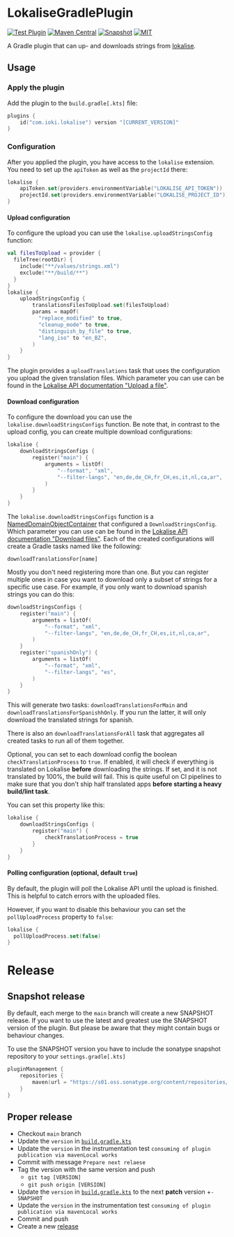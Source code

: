 # LokaliseGradlePlugin

[![Test Plugin](https://github.com/ioki-mobility/LokaliseGradlePlugin/actions/workflows/test-plugin.yml/badge.svg)](https://github.com/ioki-mobility/LokaliseGradlePlugin/actions/workflows/test-plugin.yml)
[![Maven Central](https://img.shields.io/maven-central/v/com.ioki.lokalise/lokalise-gradle-plugin?labelColor=%2324292E&color=%233246c8)](https://central.sonatype.com/namespace/com.ioki.lokalise)
[![Snapshot](https://img.shields.io/nexus/s/com.ioki.lokalise/lokalise-gradle-plugin?labelColor=%2324292E&color=%234f78ff&server=https://s01.oss.sonatype.org)](https://s01.oss.sonatype.org/content/repositories/snapshots/com/ioki/lokalise/)
[![MIT](https://img.shields.io/badge/license-MIT-blue.svg?labelColor=%2324292E&color=%23d11064)](https://github.com/ioki-mobility/LokaliseGradlePlugin/blob/main/LICENSE.md)

A Gradle plugin that can up- and downloads strings from [lokalise](https://lokalise.com).

## Usage

### Apply the plugin

Add the plugin to the `build.gradle[.kts]` file:

```kotlin
plugins {
    id("com.ioki.lokalise") version "[CURRENT_VERSION]"
}
```

### Configuration

After you applied the plugin, you have access to the `lokalise` extension.
You need to set up the `apiToken` as well as the `projectId` there:
```kotlin
lokalise {
    apiToken.set(providers.environmentVariable("LOKALISE_API_TOKEN"))
    projectId.set(providers.environmentVariable("LOKALISE_PROJECT_ID"))
}
```

#### Upload configuration

To configure the upload you can use the `lokalise.uploadStringsConfig` function:
```kotlin
val filesToUpload = provider {
  fileTree(rootDir) {
    include("**/values/strings.xml")
    exclude("**/build/**")
  }
}
lokalise {
    uploadStringsConfig {
        translationsFilesToUpload.set(filesToUpload)
        params = mapOf(
          "replace_modified" to true,
          "cleanup_mode" to true,
          "distinguish_by_file" to true,
          "lang_iso" to "en_BZ",
        )
    }    
}
```

The plugin provides a `uploadTranslations` task that uses the configuration you upload the given translation files.
Which parameter you can use can be found in the [Lokalise API documentation "Upload a file"](https://developers.lokalise.com/reference/upload-a-file).

#### Download configuration

To configure the download you can use the `lokalise.downloadStringsConfigs` function.
Be note that, in contrast to the upload config, you can create multiple download configurations:
```kotlin
lokalise {
    downloadStringsConfigs {
        register("main") {
            arguments = listOf(
                "--format", "xml",
                "--filter-langs", "en,de,de_CH,fr_CH,es,it,nl,ca,ar",
            )
        }
    }
}
```

The `lokalise.downloadStringsConfigs` function is a [NamedDomainObjectContainer](https://docs.gradle.org/8.1.1/javadoc/org/gradle/api/NamedDomainObjectContainer.html) that
configured a `DownloadStringsConfig`.
Which parameter you can use can be found in the [Lokalise API documentation "Download files"](https://developers.lokalise.com/reference/download-files).
Each of the created configurations will create a Gradle tasks named like the following:
```
downloadTranslationsFor[name]
```

Mostly you don't need registering more than one. 
But you can register multiple ones in case you want to download only a subset of strings for a specific use case. 
For example, if you only want to download spanish strings you can do this:

```kotlin
downloadStringsConfigs {
    register("main") {
        arguments = listOf(
            "--format", "xml",
            "--filter-langs", "en,de,de_CH,fr_CH,es,it,nl,ca,ar",
        )
    }
    register("spanishOnly") {
        arguments = listOf(
            "--format", "xml",
            "--filter-langs", "es",
        )
    }
}

```

This will generate two tasks: `downloadTranslationsForMain` and `downloadTranslationsForSpanishhOnly`.
If you run the latter, it will only download the translated strings for spanish.

There is also an `downloadTranslationsForAll` task that aggregates all created tasks to run all of them together.

Optional, you can set to each download config the boolean `checkTranslationProcess` to `true`.
If enabled, it will check if everything is translated on Lokalise **before** downloading the strings.
If set, and it is not translated by 100%, the build will fail.
This is quite useful on CI pipelines to make sure that you don't ship half translated apps
**before starting a heavy build/lint task**.

You can set this property like this:
```kotlin
lokalise {
    downloadStringsConfigs {
        register("main") {
            checkTranslationProcess = true
        }
    }
}
```

#### Polling configuration (optional, default `true`)

By default, the plugin will poll the Lokalise API until the upload is finished.
This is helpful to catch errors with the uploaded files.

However, if you want to disable this behaviour you can set the `pollUploadProcess` property to `false`:
```kotlin
lokalise {
  pollUploadProcess.set(false)
}
```

# Release

## Snapshot release

By default, each merge to the `main` branch will create a new SNAPSHOT release.
If you want to use the latest and greatest use the SNAPSHOT version of the plugin.
But please be aware that they might contain bugs or behaviour changes.

To use the SNAPSHOT version you have to include the sonatype snapshot repository to your `settings.gradle[.kts]`
```kotlin
pluginManagement {
    repositories {
        maven(url = "https://s01.oss.sonatype.org/content/repositories/snapshots/")
    }
}
```

## Proper release

* Checkout `main` branch
* Update the `version` in [`build.gradle.kts`](build.gradle.kts)
* Update the `version` in the instrumentation test `consuming of plugin publication via mavenLocal works`
* Commit with message `Prepare next relaese`
* Tag the version with the same version and push
    * `git tag [VERSION]`
    * `git push origin [VERSION]`
* Update the `version` in [`build.gradle.kts`](build.gradle.kts) to the next **patch** version +`-SNAPSHOT`
* Update the `version` in the instrumentation test `consuming of plugin publication via mavenLocal works`
* Commit and push
* Create a new [release](https://github.com/ioki-mobility/LokaliseGradlePlugin/releases/new) 

